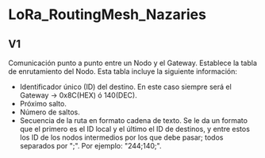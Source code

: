 # LoRa_RoutingMesh_Nazaries

## V1
Comunicación punto a punto entre un Nodo y el Gateway.
Establece la tabla de enrutamiento del Nodo. Esta tabla incluye la siguiente información:
- Identificador único (ID) del destino. En este caso siempre será el Gateway -> 0x8C(HEX) ó 140(DEC).
- Próximo salto.
- Número de saltos.
- Secuencia de la ruta en formato cadena de texto. Se le da un formato que el primero es el ID local y el último el ID de destinos, y entre estos los ID de los nodos intermedios por los que debe pasar; todos separados por ";". Por ejemplo: "244;140;".